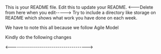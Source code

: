 This is your README file. Edit this to update your README. 
<---Delete from here when you edit----->
Try to include a directory like storage on README which shows what work you have done on each week.

We have to note this all because we follow Agile Model

Kindly do the following changes

<-------------------------------------->
